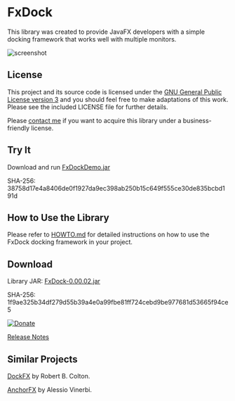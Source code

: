 # FxDock

This library was created to provide JavaFX developers with a simple docking framework that works well with multiple monitors.

![screenshot](https://github.com/andy-goryachev/FxDock/blob/master/screenshots/2016-0521-125006-709.png)

## License

This project and its source code is licensed under the [GNU General Public License version 3](https://www.gnu.org/licenses/gpl-3.0.en.html) and you should feel free to make adaptations of this work. Please see the included LICENSE file for further details.

Please [contact me](http://goryachev.com/contact.html) if you want to acquire this library under a business-friendly license.

## Try It

Download and run [FxDockDemo.jar](https://github.com/andy-goryachev/FxDock/blob/master/lib/FxDock/FxDockDemo.jar)

SHA-256: 38758d17e4a8406de0f1927da9ec398ab250b15c649f555ce30de835bcbd191d

## How to Use the Library

Please refer to [HOWTO.md](HOWTO.md) for detailed instructions on how to use the FxDock docking framework in your project. 

## Download

Library JAR: [FxDock-0.00.02.jar](https://github.com/andy-goryachev/FxDock/raw/master/lib/FxDock/FxDock-0.00.02.jar)

SHA-256: 1f9ae325b34df279d55b39a4e0a99fbe81ff724cebd9be977681d53665f94ce5

[![Donate](https://cdn.rawgit.com/andy-goryachev/FxDock/master/doc/test.svg)](https://www.paypal.com/cgi-bin/webscr?cmd=_s-xclick&hosted_button_id=Q7JAWD7FK99QC)

[Release Notes](https://github.com/andy-goryachev/FxDock/blob/master/ReleaseNotes.md)

## Similar Projects

[DockFX](https://github.com/RobertBColton/DockFX) by Robert B. Colton.

[AnchorFX](https://github.com/alexbodogit/AnchorFX) by Alessio Vinerbi.
